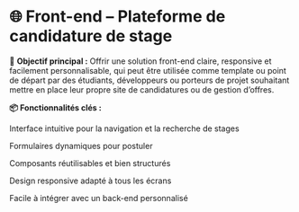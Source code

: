# 🌐 Front-end – Plateforme de candidature de stage

🔧 **Objectif principal :** Offrir une solution front-end claire, responsive et facilement personnalisable, qui peut être utilisée comme template ou point de départ par des étudiants, développeurs ou porteurs de projet souhaitant mettre en place leur propre site de candidatures ou de gestion d’offres.

**📦 Fonctionnalités clés :**

Interface intuitive pour la navigation et la recherche de stages

Formulaires dynamiques pour postuler

Composants réutilisables et bien structurés

Design responsive adapté à tous les écrans

Facile à intégrer avec un back-end personnalisé

